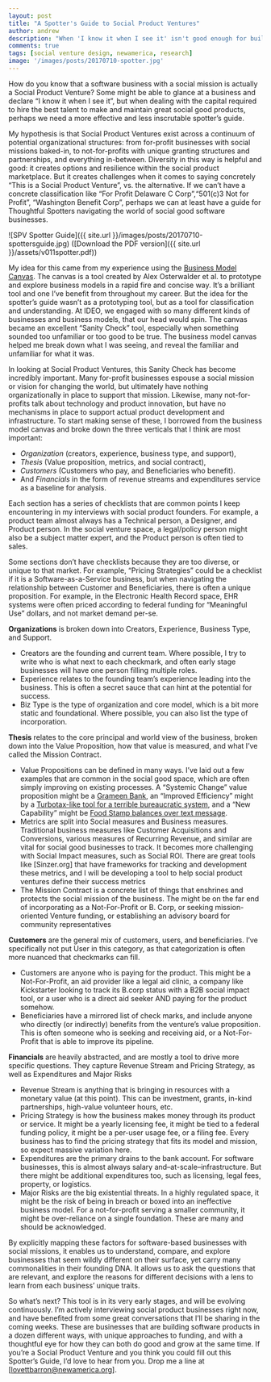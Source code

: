 ```yaml
---
layout: post
title: "A Spotter's Guide to Social Product Ventures"
author: andrew
description: "When 'I know it when I see it' isn't good enough for building software in the public interest"
comments: true
tags: [social venture design, newamerica, research]
image: '/images/posts/20170710-spotter.jpg'
---
```


How do you know that a software business with a social mission is actually a Social Product Venture? Some might be able to glance at a business and declare “I know it when I see it”, but when dealing with the capital required to hire the best talent to make and maintain great social good products, perhaps we need a more effective and less inscrutable spotter’s guide.

My hypothesis is that Social Product Ventures exist across a continuum of potential organizational structures: from for-profit businesses with social missions baked-in, to not-for-profits with unique granting structures and partnerships, and everything in-between. Diversity in this way is helpful and good: it creates options and resilience within the social product marketplace. But it creates challenges when it comes to saying concretely “This is a Social Product Venture”, vs. the alternative. If we can’t have a concrete classification like “For Profit Delaware C Corp”,“501(c)3 Not for Profit”, “Washington Benefit Corp”, perhaps we can at least have a guide for Thoughtful Spotters navigating the world of social good software businesses.

![SPV Spotter Guide]({{ site.url }}/images/posts/20170710-spottersguide.jpg)
([Download the PDF version]({{ site.url }}/assets/v011spotter.pdf))

My idea for this came from my experience using the [Business Model Canvas](https://strategyzer.com/canvas/business-model-canvas). The canvas is a tool created by Alex Osterwalder et al. to prototype and explore business models in a rapid fire and concise way. It’s a brilliant tool and one I’ve benefit from throughout my career. But the idea for the spotter’s guide wasn’t as a prototyping tool, but as a tool for classification and understanding. At IDEO, we engaged with so many different kinds of businesses and business models, that our head would spin. The canvas became an excellent “Sanity Check” tool, especially when something sounded too unfamiliar or too good to be true. The business model canvas helped me break down what I was seeing, and reveal the familiar and unfamiliar for what it was.

In looking at Social Product Ventures, this Sanity Check has become incredibly important. Many for-profit businesses espouse a social mission or vision for changing the world, but ultimately have nothing organizationally in place to support that mission. Likewise, many not-for-profits talk about technology and product innovation, but have no mechanisms in place to support actual product development and infrastructure. To start making sense of these, I borrowed from the business model canvas and broke down the three verticals that I think are most important:

- *Organization* (creators, experience, business type, and support), 
- *Thesis* (Value proposition, metrics, and social contract), 
- *Customers* (Customers who pay, and Beneficiaries who benefit). 
- And *Financials* in the form of revenue streams and expenditures service as a baseline for analysis.

Each section has a series of checklists that are common points I keep encountering in my interviews with social product founders. For example, a product team almost always has a Technical person, a Designer, and Product person. In the social venture space, a legal/policy person might also be a subject matter expert, and the Product person is often tied to sales.

Some sections don’t have checklists because they are too diverse, or unique to that market. For example, “Pricing Strategies” could be a checklist if it is a Software-as-a-Service business, but when navigating the relationship between Customer and Beneficiaries, there is often a unique proposition. For example, in the Electronic Health Record space, EHR systems were often priced according to federal funding for “Meaningful Use” dollars, and not market demand per-se.

**Organizations** is broken down into Creators, Experience, Business Type, and Support.  
- Creators are the founding and current team. Where possible, I try to write who is what next to each checkmark, and often early stage businesses will have one person filling multiple roles.
- Experience relates to the founding team’s experience leading into the business. This is often a secret sauce that can hint at the potential for success.
- Biz Type is the type of organization and core model, which is a bit more static and foundational. Where possible, you can also list the type of incorporation.

**Thesis** relates to the core principal and world view of the business, broken down into the Value Proposition, how that value is measured, and what I’ve called the Mission Contract.
- Value Propositions can be defined in many ways. I’ve laid out a few examples that are common in the social good space, which are often simply improving on existing processes. A “Systemic Change” value proposition might be a [Grameen Bank](https://en.wikipedia.org/wiki/Grameen_Bank), an “Improved Efficiency” might by a [Turbotax-like tool for a terrible bureaucratic system](https://upsolve.org/),  and a “New Capability” might be [Food Stamp balances over text message](http://splash.codeforamerica.org/balance/english/ak/).
- Metrics are split into Social measures and Business measures. Traditional business measures like Customer Acquisitions and Conversions, various measures of Recurring Revenue, and similar are vital for social good businesses to track. It becomes more challenging with Social Impact measures, such as Social ROI. There are great tools like [Sinzer.org] that have frameworks for tracking and development these metrics, and I will be developing a tool to help social product ventures define their success metrics
- The Mission Contract is a concrete list of things that enshrines and protects the social mission of the business. The might be on the far end of incorporating as a Not-For-Profit or B. Corp, or seeking mission-oriented Venture funding, or establishing an advisory board for community representatives

**Customers** are the general mix of customers, users, and beneficiaries. I’ve specifically not put User in this category, as that categorization is often more nuanced that checkmarks can fill.
- Customers are anyone who is paying for the product. This might be a Not-For-Profit, an aid provider like a legal aid clinic, a company like Kickstarter looking to track its B.corp status with a B2B social impact tool, or a user who is a direct aid seeker AND paying for the product somehow.
- Beneficiaries have a mirrored list of check marks, and include anyone who directly (or indirectly) benefits from the venture’s value proposition. This is often someone who is seeking and receiving aid, or a Not-For-Profit that is able to improve its pipeline.

**Financials** are heavily abstracted, and are mostly a tool to drive more specific questions. They capture Revenue Stream and Pricing Strategy, as well as Expenditures and Major Risks
- Revenue Stream is anything that is bringing in resources with a monetary value (at this point). This can be investment, grants, in-kind partnerships, high-value volunteer hours, etc.
- Pricing Strategy is how the business makes money through its product or service. It might be a yearly licensing fee, it might be tied to a federal funding policy, it might be a per-user usage fee, or a filing fee. Every business has to find the pricing strategy that fits its model and mission, so expect massive variation here.
- Expenditures are the primary drains to the bank account. For software businesses, this is almost always salary and–at-scale–infrastructure. But there might be additional expenditures too, such as licensing, legal fees, property, or logistics.
- Major Risks are the big existential threats. In a highly regulated space, it might be the risk of being in breach or boxed into an ineffective business model. For a not-for-profit serving a smaller community, it might be over-reliance on a single foundation. These are many and should be acknowledged.

By explicitly mapping these factors for software-based businesses with social missions, it enables us to understand, compare, and explore businesses that seem wildly different on their surface, yet carry many commonalities in their founding DNA. It allows us to ask the questions that are relevant, and explore the reasons for different decisions with a lens to learn from each business’ unique traits.

So what’s next? This tool is in its very early stages, and will be evolving continuously. I’m actively interviewing social product businesses right now, and have benefited from some great conversations that I’ll be sharing in the coming weeks. These are businesses that are building software products in a dozen different ways, with unique approaches to funding, and with a thoughtful eye for how they can both do good and grow at the same time. If you’re a Social Product Venture and you think you could fill out this Spotter’s Guide, I’d love to hear from you. Drop me a line at [lovettbarron@newamerica.org].
